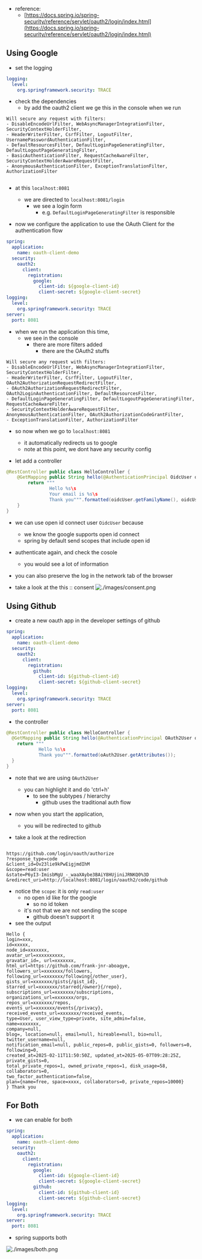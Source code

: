 - reference:
  - [https://docs.spring.io/spring-security/reference/servlet/oauth2/login/index.html](https://docs.spring.io/spring-security/reference/servlet/oauth2/login/index.html)

## Using Google
- set the logging
```yml
logging:
  level:
    org.springframework.security: TRACE
```
- check the dependencies
  - by add the oauth2 client we ge this in the console when we run

```text
Will secure any request with filters: 
- DisableEncodeUrlFilter, WebAsyncManagerIntegrationFilter, SecurityContextHolderFilter, 
- HeaderWriterFilter, CsrfFilter, LogoutFilter, UsernamePasswordAuthenticationFilter, 
- DefaultResourcesFilter, DefaultLoginPageGeneratingFilter, DefaultLogoutPageGeneratingFilter, 
- BasicAuthenticationFilter, RequestCacheAwareFilter, SecurityContextHolderAwareRequestFilter, 
- AnonymousAuthenticationFilter, ExceptionTranslationFilter, AuthorizationFilter


```
- at this `localhost:8081` 
  - we are directed to `localhost:8081/login`
    - we see a login form
      - e.g. `DefaultLoginPageGeneratingFilter` is responsible

- now we configure the application to use the OAuth Client for the authentication flow

```yml
spring:
  application:
    name: oauth-client-demo
  security:
    oauth2:
      client:
        registration:
          google:
            client-id: ${google-client-id}
            client-secret: ${google-client-secret}
logging:
  level:
    org.springframework.security: TRACE
server:
  port: 8081

```
- when we run the application this time,
  - we see in the console
    - there are more filters added
      - there are the OAuth2 stuffs

```text
Will secure any request with filters: 
- DisableEncodeUrlFilter, WebAsyncManagerIntegrationFilter, SecurityContextHolderFilter, 
- HeaderWriterFilter, CsrfFilter, LogoutFilter, OAuth2AuthorizationRequestRedirectFilter, 
- OAuth2AuthorizationRequestRedirectFilter, OAuth2LoginAuthenticationFilter, DefaultResourcesFilter, 
- DefaultLoginPageGeneratingFilter, DefaultLogoutPageGeneratingFilter, RequestCacheAwareFilter, 
- SecurityContextHolderAwareRequestFilter, AnonymousAuthenticationFilter, OAuth2AuthorizationCodeGrantFilter, 
- ExceptionTranslationFilter, AuthorizationFilter
```

- so now when we go to `localhost:8081`
  - it automatically redirects us to google
  - note at this point, we dont have any security config

- let add a controller 
```java
@RestController public class HelloController {
    @GetMapping public String hello(@AuthenticationPrincipal OidcUser oidcUser) {
        return """
                Hello %s\s
                Your email is %s\s
                Thank you""".formatted(oidcUser.getFamilyName(), oidcUser.getEmail());
    }
}
```
- we can use open id connect user `OidcUser` because
  - we know the google supports open id connect
  - spring by default send scopes that include open id

- authenticate again, and check the cosole
  - you would see a lot of information
- you can also preserve the log in the network tab of the browser
- take a look at the this  :: consent
![./images/consent.png](./images/consent.png)

## Using Github
- create a new oauth app in the developer settings of github
```yml
spring:
  application:
    name: oauth-client-demo
  security:
    oauth2:
      client:
        registration:
          github:
            client-id: ${github-client-id}
            client-secret: ${github-client-secret}
logging:
  level:
    org.springframework.security: TRACE
server:
  port: 8081
```

- the controller
```java
@RestController public class HelloController {
  @GetMapping public String hello(@AuthenticationPrincipal OAuth2User oAuth2User) {
    return """
            Hello %s\s
            Thank you""".formatted(oAuth2User.getAttributes());
  }
}
```

- note that we are using `OAuth2User`
  - you can highlight it and do 'ctrl+h'
    - to see the subtypes / hierarchy
      - github uses the traditional auth flow
- now when you start the application, 
  - you will be redirected to github

- take a look at the redirection
```text

https://github.com/login/oauth/authorize
?response_type=code
&client_id=Ov23lie9kPwEigjmdIhM
&scope=read:user
&state=P6yI3-ImisbMgU_-_waaXAybe3BAiY8HUjiniJRNKQ0%3D
&redirect_uri=http://localhost:8081/login/oauth2/code/github
```

- notice the `scope`: it is only `read:user`
  - no open id like for the google
    - so no id token
  - it's not that we are not sending the scope
    - github doesn't support it
- see the output
```
Hello {
login=xxx, 
id=xxxxx, 
node_id=xxxxxxx, 
avatar_url=xxxxxxxxxx, 
gravatar_id=, url=xxxxxxx, 
html_url=https://github.com/frank-jnr-aboagye, 
followers_url=xxxxxxx/followers, 
following_url=xxxxxxx/following{/other_user}, 
gists_url=xxxxxxx/gists{/gist_id}, 
starred_url=xxxxxxx/starred{/owner}{/repo}, 
subscriptions_url=xxxxxxx/subscriptions, 
organizations_url=xxxxxxx/orgs, 
repos_url=xxxxxxx/repos, 
events_url=xxxxxxx/events{/privacy}, 
received_events_url=xxxxxxx/received_events, 
type=User, user_view_type=private, site_admin=false, 
name=xxxxxxx, 
company=null, 
blog=, location=null, email=null, hireable=null, bio=null, twitter_username=null, 
notification_email=null, public_repos=0, public_gists=0, followers=0, following=0, 
created_at=2025-02-11T11:50:50Z, updated_at=2025-05-07T09:28:25Z, private_gists=0, 
total_private_repos=1, owned_private_repos=1, disk_usage=58, collaborators=0, 
two_factor_authentication=false, 
plan={name=free, space=xxxx, collaborators=0, private_repos=10000}
} Thank you
```
## For Both
- we can enable for both
```yml
spring:
  application:
    name: oauth-client-demo
  security:
    oauth2:
      client:
        registration:
          google:
            client-id: ${google-client-id}
            client-secret: ${google-client-secret}
          github:
            client-id: ${github-client-id}
            client-secret: ${github-client-secret}
logging:
  level:
    org.springframework.security: TRACE
server:
  port: 8081
```

- spring supports both

![./images/both.png](./images/both.png)